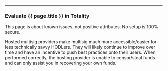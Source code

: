 ---
### Evaluate {{ page.title }} in Totality

This page is about known issues, not positive attributes.
No setup is 100% secure.

Hosted multisig providers make multisig much more accessible/easier for less technically savvy HODLers.
They will likely continue to improve over time and have an incentive to push best practices onto their users.
When performed correctly, the hosting provider is unable to censor/steal funds and can only assist you in recovering your own funds.
